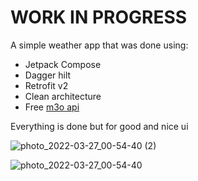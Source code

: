 # WORK IN PROGRESS
A simple weather app that was done using:
 - Jetpack Compose
 - Dagger hilt
 - Retrofit v2
 - Clean architecture
 - Free [m3o api](https://m3o.com/)

Everything is done but for good and nice ui


![photo_2022-03-27_00-54-40 (2)](https://user-images.githubusercontent.com/91731881/160258305-3163fb16-c3e7-4bb3-8885-98fd243abd21.jpg)


![photo_2022-03-27_00-54-40](https://user-images.githubusercontent.com/91731881/160258306-ccd41ae1-84ba-4dd0-a42c-208c12dc7cc1.jpg)
